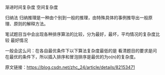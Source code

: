 渐进时间复杂度
空间复杂度

归纳法 归纳推理是一种由个别到一般的推理，由特殊具体的事例推导出一般原理、原则的解释方法。

笔试题目当中会出现各种排序算法的比较，分为最好，最坏，平均情况的复杂度比较
最好情况

一般会这么问：在各自最优条件下以下算法复杂度最低的是
看清题目的要求是问在最优的条件下，所以插入排序和冒泡排序是最优的为o(n)的复杂度。


原文链接：https://blog.csdn.net/zhc_24/article/details/82153471